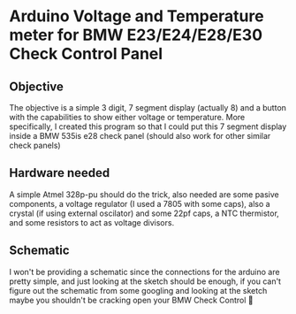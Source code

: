# Arduino Voltage and Temperature meter for BMW E23/E24/E28/E30 Check Control Panel

## Objective
The objective is a simple 3 digit, 7 segment display (actually 8) and a button with the capabilities to show either voltage or temperature. More specifically, I created this program so that I could put this 7 segment display inside a BMW 535is e28 check panel (should also work for other similar check panels)

## Hardware needed
A simple Atmel 328p-pu should do the trick, also needed are some pasive components, a voltage regulator (I used a 7805 with some caps), also a crystal (if using external oscilator) and some 22pf caps, a NTC thermistor, and some resistors to act as voltage divisors.

## Schematic
I won't be providing a schematic since the connections for the arduino are pretty simple, and just looking at the sketch should be enough, if you can't figure out the schematic from some googling and looking at the sketch maybe you shouldn't be cracking open your BMW Check Control :slightly_smiling_face:
